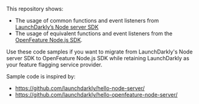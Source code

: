 This repository shows:
* The usage of common functions and event listeners from [LaunchDarkly’s Node server SDK](https://docs.launchdarkly.com/sdk/server-side/node-js)
* The usage of equivalent functions and event listeners from the [OpenFeature Node.js SDK](https://openfeature.dev/docs/reference/technologies/server/javascript/).

Use these code samples if you want to migrate from LaunchDarkly's Node server SDK to OpenFeature Node.js SDK while retaining LaunchDarkly as your feature flagging service provider.

Sample code is inspired by:
* https://github.com/launchdarkly/hello-node-server/
* https://github.com/launchdarkly/hello-openfeature-node-server/
